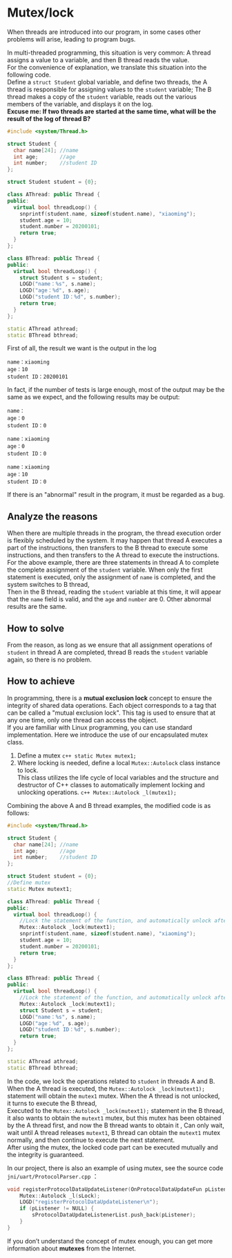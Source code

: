 # Mutex/lock
When threads are introduced into our program, in some cases other problems will arise, leading to program bugs.  

In multi-threaded programming, this situation is very common: A thread assigns a value to a variable, and then B thread reads the value.  
For the convenience of explanation, we translate this situation into the following code.  
Define a `struct Student` global variable, and define two threads, the A thread is responsible for assigning values to the `student` variable; 
The B thread makes a copy of the `student` variable, reads out the various members of the variable, and displays it on the log.  
**Excuse me: If two threads are started at the same time, what will be the result of the log of thread B?**
```c++
#include <system/Thread.h>

struct Student {
  char name[24]; //name
  int age;       //age
  int number;    //student ID
};

struct Student student = {0};

class AThread: public Thread {
public:
  virtual bool threadLoop() {
    snprintf(student.name, sizeof(student.name), "xiaoming");
    student.age = 10;
    student.number = 20200101;
    return true;
  }
};

class BThread: public Thread {
public:
  virtual bool threadLoop() {
    struct Student s = student;
    LOGD("name：%s", s.name);
    LOGD("age：%d", s.age);
    LOGD("student ID：%d", s.number);
    return true;
  }
};

static AThread athread;
static BThread bthread;
```

First of all, the result we want is the output in the log
```
name：xiaoming
age：10
student ID：20200101
```
In fact, if the number of tests is large enough, most of the output may be the same as we expect, and the following results may be output: 
```
name：
age：0
student ID：0
```
```
name：xiaoming
age：0
student ID：0
```
```
name：xiaoming
age：10
student ID：0
```

If there is an "abnormal" result in the program, it must be regarded as a bug. 
## Analyze the reasons    
  When there are multiple threads in the program, the thread execution order is flexibly scheduled by the system. It may happen that thread A executes a part of the instructions, then transfers to the B thread to execute some instructions, and then transfers to the A thread to execute the instructions.  
  For the above example, there are three statements in thread A to complete the complete assignment of the `student` variable. When only the first statement is executed, only the assignment of `name` is completed, and the system switches to B thread,  
  Then in the B thread, reading the `student` variable at this time, it will appear that the `name` field is valid, and the `age` and `number` are 0.
   Other abnormal results are the same. 

## How to solve   
  From the reason, as long as we ensure that all assignment operations of `student` in thread A are completed, thread B reads the `student` variable again, so there is no problem.  

## How to achieve 
  In programming, there is a **mutual exclusion lock** concept to ensure the integrity of shared data operations. Each object corresponds to a tag that can be called a "mutual exclusion lock". This tag is used to ensure that at any one time, only one thread can access the object.  
   If you are familiar with Linux programming, you can use standard implementation. Here we introduce the use of our encapsulated mutex class.  
  
  1. Define a mutex 
    ```c++
    static Mutex mutex1;
    ```
  2. Where locking is needed, define a local `Mutex::Autolock` class instance to lock.  
    This class utilizes the life cycle of local variables and the structure and destructor of C++ classes to automatically implement locking and unlocking operations.
    ```c++
    Mutex::Autolock _l(mutex1);
    ```    
    
Combining the above A and B thread examples, the modified code is as follows: 
```c++
#include <system/Thread.h>

struct Student {
  char name[24]; //name
  int age;       //age
  int number;    //student ID
};

struct Student student = {0};
//Define mutex
static Mutex mutext1;

class AThread: public Thread {
public:
  virtual bool threadLoop() {
    //Lock the statement of the function, and automatically unlock after the function ends
    Mutex::Autolock _lock(mutext1);
    snprintf(student.name, sizeof(student.name), "xiaoming");
    student.age = 10;
    student.number = 20200101;
    return true;
  }
};

class BThread: public Thread {
public:
  virtual bool threadLoop() {
    //Lock the statement of the function, and automatically unlock after the function ends
    Mutex::Autolock _lock(mutext1);
    struct Student s = student;
    LOGD("name：%s", s.name);
    LOGD("age：%d", s.age);
    LOGD("student ID：%d", s.number);
    return true;
  }
};

static AThread athread;
static BThread bthread;
```
In the code, we lock the operations related to `student` in threads A and B.    
When the A thread is executed, the `Mutex::Autolock _lock(mutext1);` statement will obtain the `mutex1` mutex. When the A thread is not unlocked, it turns to execute the B thread,  
Executed to the `Mutex::Autolock _lock(mutext1);` statement in the B thread, it also wants to obtain the `mutext1` mutex, but this mutex has been obtained by the A thread first, and now the B thread wants to obtain it , Can only wait, wait until A thread releases `mutext1`, B thread can obtain the `mutext1` mutex normally, and then continue to execute the next statement.  
After using the mutex, the locked code part can be executed mutually and the integrity is guaranteed.    

In our project, there is also an example of using mutex, see the source code `jni/uart/ProtocolParser.cpp` ：
```c++
void registerProtocolDataUpdateListener(OnProtocolDataUpdateFun pListener) {
	Mutex::Autolock _l(sLock);
	LOGD("registerProtocolDataUpdateListener\n");
	if (pListener != NULL) {
		sProtocolDataUpdateListenerList.push_back(pListener);
	}
}
```

If you don’t understand the concept of mutex enough, you can get more information about  **mutexes** from the Internet.
  